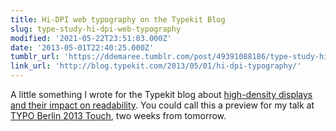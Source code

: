 ```yaml
---
title: Hi-DPI web typography on the Typekit Blog
slug: type-study-hi-dpi-web-typography
modified: '2021-05-22T23:51:03.000Z'
date: '2013-05-01T22:40:25.000Z'
tumblr_url: 'https://ddemaree.tumblr.com/post/49391088186/type-study-hi-dpi-web-typography'
link_url: 'http://blog.typekit.com/2013/05/01/hi-dpi-typography/'
---
```

A little something I wrote for the Typekit blog about [high-density displays and their impact on readability](http://blog.typekit.com/2013/05/01/hi-dpi-typography/). You could call this a preview for my talk at [TYPO Berlin 2013 Touch](http://typotalks.com/berlin/2013), two weeks from tomorrow.
